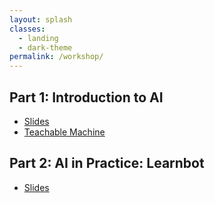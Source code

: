 ```yaml
---
layout: splash
classes:
  - landing
  - dark-theme
permalink: /workshop/
---
```




## Part 1: Introduction to AI

- [Slides](/AI-workshop/_pages/workshop_p1.html)
- [Teachable Machine](https://teachablemachine.withgoogle.com/)

## Part 2: AI in Practice: Learnbot

- [Slides](/AI-workshop/_pages/workshop_p2.html)
